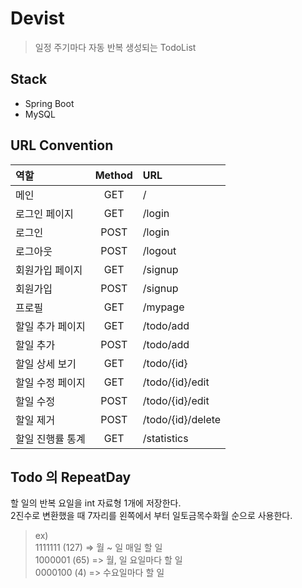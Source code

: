 # Devist
> 일정 주기마다 자동 반복 생성되는 TodoList

## Stack
- Spring Boot
- MySQL


## URL Convention
| 역할 | Method | URL |
|:--------|:--------:|:--------|
| 메인 | GET | / |
| 로그인 페이지 | GET | /login |
| 로그인 | POST | /login |
| 로그아웃 | POST | /logout |
| 회원가입 페이지 | GET | /signup |
| 회원가입 | POST | /signup |
| 프로필 | GET | /mypage |
| 할일 추가 페이지 | GET | /todo/add |
| 할일 추가 | POST | /todo/add |
| 할일 상세 보기 | GET | /todo/{id} |
| 할일 수정 페이지 | GET | /todo/{id}/edit |
| 할일 수정 | POST | /todo/{id}/edit |
| 할일 제거 | POST | /todo/{id}/delete |
| 할일 진행률 통계 | GET | /statistics |


## Todo 의 RepeatDay

할 일의 반복 요일을 int 자료형 1개에 저장한다.  
2진수로 변환했을 때 7자리를 왼쪽에서 부터 일토금목수화월 순으로 사용한다.  

> ex)  
> 1111111 (127) => 월 ~ 일 매일 할 일  
> 1000001 (65) => 월, 일 요일마다 할 일  
> 0000100 (4) => 수요일마다 할 일  

